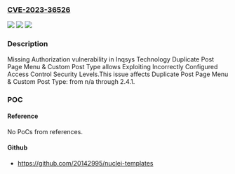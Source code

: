 ### [CVE-2023-36526](https://cve.mitre.org/cgi-bin/cvename.cgi?name=CVE-2023-36526)
![](https://img.shields.io/static/v1?label=Product&message=Duplicate%20Post%20Page%20Menu%20%26%20Custom%20Post%20Type&color=blue)
![](https://img.shields.io/static/v1?label=Version&message=n%2Fa%3C%3D%202.4.1%20&color=brighgreen)
![](https://img.shields.io/static/v1?label=Vulnerability&message=CWE-862%20Missing%20Authorization&color=brighgreen)

### Description

Missing Authorization vulnerability in Inqsys Technology Duplicate Post Page Menu & Custom Post Type allows Exploiting Incorrectly Configured Access Control Security Levels.This issue affects Duplicate Post Page Menu & Custom Post Type: from n/a through 2.4.1.

### POC

#### Reference
No PoCs from references.

#### Github
- https://github.com/20142995/nuclei-templates


